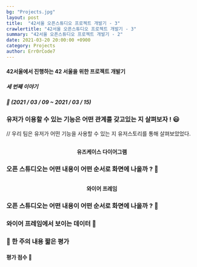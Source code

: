 ```yaml
---
bg: "Projects.jpg"
layout: post
title:  "42서울 오픈스튜디오 프로젝트 개발기 - 3"
crawlertitle: "42서울 오픈스튜디오 프로젝트 개발기 - 3"
summary: "42서울 오픈스튜디오 프로젝트 개발기 - 2"
date: 2021-03-20 20:00:00 +0900
category: Projects
author: Err0rCode7
---
```


#### 42서울에서 진행하는 42 서울을 위한 프로젝트 개발기
##### 세 번째 이야기
##### 📅 (2021 / 03 / 09 ~ 2021 / 03 / 15)

### 유저가 이용할 수 있는 기능은 어떤 관계를 갖고있는 지 살펴보자 ! 😃

// 우리 팀은 유저가 어떤 기능을 사용할 수 있는 지 유저스토리를 통해 살펴보았었다.

<p align="center">
<img src="">
<p style="font-weight:bold" align="center">유즈케이스 다이어그램</p>
</p>

### 오픈 스튜디오는 어떤 내용이 어떤 순서로 화면에 나올까 ? 👀

<p align="center">
<img src="">
<p style="font-weight:bold" align="center">와이어 프레임</p>
</p>

### 오픈 스튜디오는 어떤 내용이 어떤 순서로 화면에 나올까 ? 👀


### 와이어 프레임에서 보이는 데이터 📄


### 🚦 한 주의 내용 짧은 평가

#### 평가 점수 🔴

